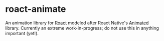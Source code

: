 # roact-animate
An animation library for [Roact](https://github.com/Roblox/Roact) modeled after React Native's [Animated](https://facebook.github.io/react-native/docs/animations.html) library. Currently an extreme work-in-progress; do not use this in anything important (yet!).
